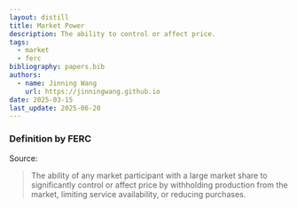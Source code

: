 ```yaml
---
layout: distill
title: Market Power
description: The ability to control or affect price.
tags:
  - market
  - ferc
bibliography: papers.bib
authors:
  - name: Jinning Wang
    url: https://jinningwang.github.io
date: 2025-03-15
last_update: 2025-06-20
---
```


### Definition by FERC

Source: <d-cite key="ferc2020glossary"></d-cite>

> The ability of any market participant with a large market share to significantly control or affect price by withholding production from the market, limiting service availability, or reducing purchases.
